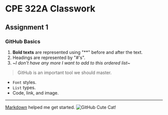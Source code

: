 # **CPE 322A Classwork**
## Assignment 1
### GitHub Basics

1. **Bold texts** are represented using "**" before and after the text.
2. Headings are represented by "#'s".
3. ~*I don't have any more I want to add to this ordered list*~

>GitHub is an important tool we should master.

- `Font` styles.
- `List` types.
- Code, link, and image.

---

[Markdown](https://www.markdownguide.org/cheat-sheet/) helped me get started. 
![GitHub Cute Cat!](https://static.vecteezy.com/system/resources/previews/025/270/403/original/github-logo-icon-free-vector.jpg)

